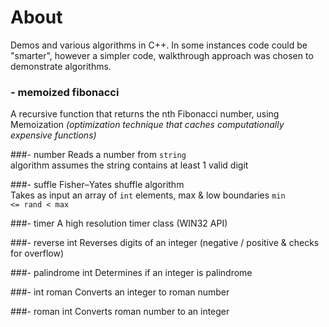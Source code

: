 # About

Demos and various algorithms in C++.
In some instances code could be "smarter", however a simpler code, walkthrough approach was chosen to demonstrate algorithms.

### - memoized fibonacci
A recursive function that returns the nth Fibonacci number, using Memoization *(optimization technique that caches computationally expensive functions)*

###- number
Reads a number from <code>string</code><br/>
algorithm assumes the string contains at least 1 valid digit

###- suffle
Fisher–Yates shuffle algorithm<br/>
Takes as input an array of <code>int</code> elements, max & low boundaries 
<code>min <= rand &lt; max</code>

###- timer
A high resolution timer class (WIN32 API)

###- reverse int
Reverses digits of an integer (negative / positive & checks for overflow)

###- palindrome int
Determines if an integer is palindrome

###- int roman
Converts an integer to roman number

###- roman int
Converts roman number to an integer
